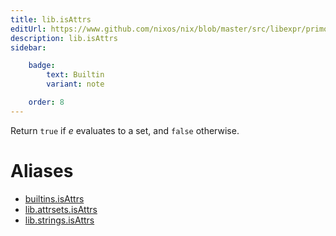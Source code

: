 ```yaml
---
title: lib.isAttrs
editUrl: https://www.github.com/nixos/nix/blob/master/src/libexpr/primops.cc
description: lib.isAttrs
sidebar:

    badge:
        text: Builtin
        variant: note

    order: 8
---
```


Return `true` if *e* evaluates to a set, and `false` otherwise.


# Aliases

- [builtins.isAttrs](/nix-doc-comments/reference/builtins/builtins-isAttrs)
- [lib.attrsets.isAttrs](/nix-doc-comments/reference/lib/attrsets/lib-attrsets-isAttrs)
- [lib.strings.isAttrs](/nix-doc-comments/reference/lib/strings/lib-strings-isAttrs)


